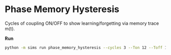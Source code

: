 # Phase Memory Hysteresis

Cycles of coupling ON/OFF to show learning/forgetting via memory trace m(t).

**Run**
```bash
python -m sims run phase_memory_hysteresis --cycles 3 --Ton 12 --Toff 10
